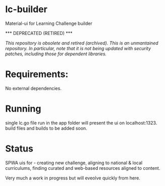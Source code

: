 # lc-builder
Material-ui for Learning Challenge builder

*** DEPRECATED (RETIRED) ***

*This repository is obsolete and retired (archived). This is an unmantained repository. In particular, note that it is not being updated with security patches, including those for dependent libraries.*


# Requirements:
No external dependencies.

# Running
single lc.go file run in the app folder will present the ui on localhost:1323.
build files and builds to be added soon.

# Status
SPWA uis for - creating new challenge, aligning to national & local curriculums, finding curated and web-based resources aligned to content.

Very much a work in progress but will eveolve quickly from here.


